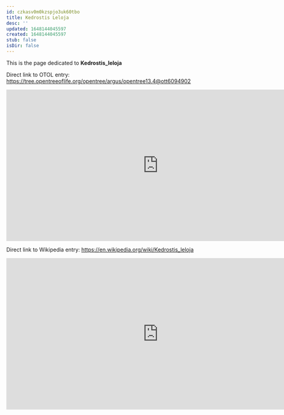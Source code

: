 ```yaml
---
id: czkasv0m0kzspjo3uk60tbo
title: Kedrostis Leloja
desc: ''
updated: 1648144045597
created: 1648144045597
stub: false
isDir: false
---
```

This is the page dedicated to **Kedrostis_leloja**


Direct link to OTOL entry: https://tree.opentreeoflife.org/opentree/argus/opentree13.4@ott6094902



<html>
    <body>
    <iframe src="https://tree.opentreeoflife.org/opentree/argus/opentree13.4@ott6094902"
    width="800" height="400" frameborder="0" allowfullscreen> </iframe>
    </body>
</html>
    


Direct link to Wikipedia entry: https://en.wikipedia.org/wiki/Kedrostis_leloja



<html>
    <body>
    <iframe src="https://en.wikipedia.org/wiki/Kedrostis_leloja"
    width="800" height="400" frameborder="0" allowfullscreen> </iframe>
    </body>
</html>
    
